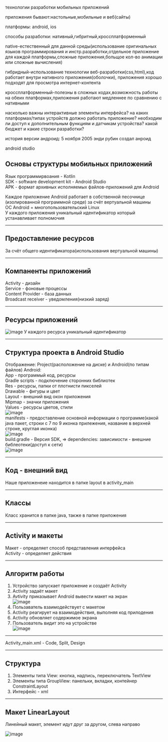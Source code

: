 технологии разработки мобильных приложений

приложения бывают:настольные,мобильные и веб(сайты)

платформы: android, ios

способы разработки: нативный,гибритный,кроссплатформенный

native-естественный для данной среды(использование оригинальных языков программирования и инстр.разработки,отдельное приложение для каждой платформы,сложные приложения,больщое кол-во анимации или сложные вычисления)

гибридный-использование технологии веб-разработки(css,html),код работает внутри нативного приложения(оболочки), приложения хорошо подходят для просмотра интернет-контента

кроссплатформенный-полезны в сложных кодах,возможность работы на обеих платформах,приложения работают медленнее по сравнению с нативными

насколько важны интерактивные элементы интерфейса? на каких платформах/типах устройств должно работать приложение? необходим ли доступ к дополнительным функциям и датчикам устройства? какой бюджет и какие строки разработки?

история версии андроид: 5 ноября 2005 энди рубин создал анроид

android studio

Основы структуры мобильных приложений
---
Язык программирвоания - Kotlin<br>
SDK - software development kit - Android Studio<br>
APK - формат архивных исполняемых файлов-приложений для Android<br>

Каждое приложение Android работает в собственной песочнице (изолированной программной среде) за счёт вертуальной машины<br>
ОС Android = многопользовательский Linux<br>
У каждого приложения уникальный идентификатор который устанавливает полномочия<br>

---
Предоставление ресурсов
---
За счёт общего идентификатора(использования вертуальной машины)

---
Компаненты приложений
---
Activity - дизайн<br>
Service - фоновые процессы<br>
Content Provider - база данных<br>
Broadcast receiver - уведомления(низкий заряд)<br>

---
Ресурсы приложений
---
![image](https://user-images.githubusercontent.com/97594290/194006672-b26dcf8b-cea9-4584-87b3-e2a952b8bc4a.png)
У каждого ресурса уникальный идентификатор<br>

---
Структура проекта в Android Studio
---
Отображение: Project(расположение на диске) и Android(по типам файлов)
Android:<br>
App - программый код, ресурсы <br>
Gradle scripts - подключение сторонних библиотек<br>
Res - ресурсы, папки от плотнисти пикселей<br>
Drawable - фигуры и цвет<br>
Layout - внешний вид окон приложения<br>
Mipmap - значки приложения<br>
Values -  ресурсы цветов, стили<br>
![image](https://user-images.githubusercontent.com/97594290/194007924-fa1ee84e-d238-4b82-9b52-103c6830dc85.png)<br>
manifests - предоставление основной информации о программе(какой java пакет, строки с 7 по 9 иконка прилежения, название в верхней строке, круглая иконка)<br>
![image](https://user-images.githubusercontent.com/97594290/194009033-00cded8a-b206-4076-aaa7-9ead7cb64d3b.png)<br>
build.gradle - Версия SDK, => dependencies: зависимости - внешние библеотеки(доступ к сети)<br>
![image](https://user-images.githubusercontent.com/97594290/194009862-f7f07d26-176a-40b2-bf03-5fc72565d677.png)<br>

---
Код - внешний вид
---
Наше приложенеие находится в папке layout в activity_main

---
Классы
---
Класс хранится в папке java, также в папке приложения 

---
Activity и макеты
---
Макет - определяет способ представления интерфейса<br>
Activity - определяет действия<br>

---
Алгоритм работы
---
1. Устройство запускает приложение и создаёт Activity
2. Activity задаёт макет
3. Avtivity приказывает Android вывести макет на экран<br>
![image](https://user-images.githubusercontent.com/97594290/194011737-8e2c2ad3-b1c3-41a4-aab2-6feb66976170.png)<br>
4. Пользаватель взаимодействует с макетом
5. Activity реагирует на взаимодействия, выполняя код прилодения
6. Activity обновляет содержимое экрана
7. Пользователь видит это на устройстве<br>
![image](https://user-images.githubusercontent.com/97594290/194012193-675f1db9-e048-4df7-88de-7ad2429c40e0.png)<br>

---
Activity_main.xml - Code, Split, Design

---
Структура
---
1. Элементы типа View: кнопка, надпись, переключатель TextView
2. Элементы типа GroupView: панельки, вкладки, контейнер ConstraintLayout
3. Интерфейс - xml 

---
Макет LinearLayout
--
Линейный макет, элемент идут друг за другом, слева направо

![image](https://user-images.githubusercontent.com/97913101/196147009-08ed4e44-47ae-4437-bdb8-c4f88bd06bdc.png)
